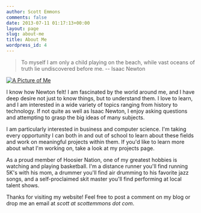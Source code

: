 ```yaml
---
author: Scott Emmons
comments: false
date: 2013-07-11 01:17:13+00:00
layout: page
slug: about-me
title: About Me
wordpress_id: 4
---
```


<blockquote>To myself I am only a child playing on the beach, while vast oceans of truth lie undiscovered before me. -- Isaac Newton</blockquote>




[![A Picture of Me](http://scottemmons.com/wp-content/uploads/2013/07/About-Me-Picture-179x300.jpg)](/assets/About-Me-Picture.jpg)

I know how Newton felt! I am fascinated by the world around me, and I have deep desire not just to know things, but to understand them. I love to learn, and I am interested in a wide variety of topics ranging from history to technology. If not quite as well as Isaac Newton, I enjoy asking questions and attempting to grasp the big ideas of many subjects.

I am particularly interested in business and computer science. I'm taking every opportunity I can both in and out of school to learn about these fields and work on meaningful projects within them. If you'd like to learn more about what I'm working on, take a look at my projects page.

As a proud member of Hoosier Nation, one of my greatest hobbies is watching and playing basketball. I'm a distance runner you'll find running 5K's with his mom, a drummer you'll find air drumming to his favorite jazz songs, and a self-proclaimed skit master you'll find performing at local talent shows.

Thanks for visiting my website! Feel free to post a comment on my blog or drop me an email at _scott at scottemmons dot com_.
